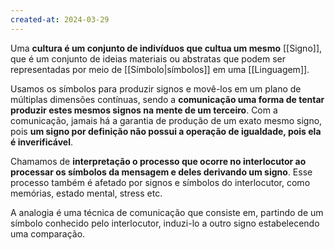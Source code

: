 ```yaml
---
created-at: 2024-03-29
---
```



Uma **cultura é um conjunto de indivíduos que cultua um mesmo** [[Signo]], que é um conjunto de ideias materiais ou abstratas que podem ser representadas por meio de [[Símbolo|símbolos]] em uma [[Linguagem]].

Usamos os símbolos para produzir signos e movê-los em um plano de múltiplas dimensões contínuas, sendo a **comunicação uma forma de tentar produzir estes mesmos signos na mente de um terceiro**. Com a comunicação, jamais há a garantia de produção de um exato mesmo signo, pois **um signo por definição não possui a operação de igualdade, pois ela é inverificável**.

Chamamos de **interpretação o processo que ocorre no interlocutor ao processar os símbolos da mensagem e deles derivando um signo**. Esse processo também é afetado por signos e símbolos do interlocutor, como memórias, estado mental, stress etc.

A analogia é uma técnica de comunicação que consiste em, partindo de um símbolo conhecido pelo interlocutor, induzi-lo a outro signo estabelecendo uma comparação.
